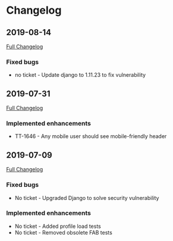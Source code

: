 # Changelog



## 2019-08-14
[Full Changelog](https://github.com/uktrade/directory-tests/pull/176/files)

### Fixed bugs

- no ticket - Update django to 1.11.23 to fix vulnerability


## 2019-07-31
[Full Changelog](https://github.com/uktrade/directory-tests/pull/169/files)

### Implemented enhancements

- TT-1646 - Any mobile user should see mobile-friendly header

## 2019-07-09
[Full Changelog](https://github.com/uktrade/directory-tests/pull/168/files)

### Fixed bugs
- No ticket - Upgraded Django to solve security vulnerability

### Implemented enhancements
- No ticket - Added profile load tests
- No ticket - Removed obsolete FAB tests
